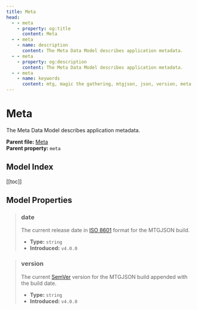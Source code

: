 ```yaml
---
title: Meta
head:
  - - meta
    - property: og:title
      content: Meta
  - - meta
    - name: description
      content: The Meta Data Model describes application metadata.
  - - meta
    - property: og:description
      content: The Meta Data Model describes application metadata.
  - - meta
    - name: keywords
      content: mtg, magic the gathering, mtgjson, json, version, meta
---
```


# Meta

The Meta Data Model describes application metadata.

**Parent file:** [Meta](/downloads/all-files/#meta)  
**Parent property:** `meta`

## Model Index

<PropertyToggler/>

[[toc]]

## Model Properties

> ### date
>
> The current release date in [ISO 8601](https://www.iso.org/iso-8601-date-and-time-format.html) format for the MTGJSON build.
>
> - **Type:** `string`
> - **Introduced:** `v4.0.0`

> ### version
>
> The current [SemVer](https://semver.org) version for the MTGJSON build appended with the build date.
>
> - **Type:** `string`
> - **Introduced:** `v4.0.0`
